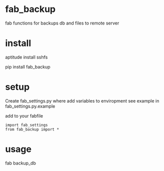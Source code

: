 fab_backup
==========

fab functions for backups db and files to remote server



install
=======

aptitude install sshfs

pip install fab_backup


setup
=====

Create fab_settings.py where add variables to enviropment
see example in fab_settings.py.example

add to your fabfile

    import fab_settings
    from fab_backup import *

usage
=====

fab backup_db
